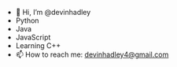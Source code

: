 - 👋 Hi, I’m @devinhadley
- Python
- Java
- JavaScript
- Learning C++
- 📫 How to reach me: devinhadley4@gmail.com

<!---
www.courseconnect.net
--->
